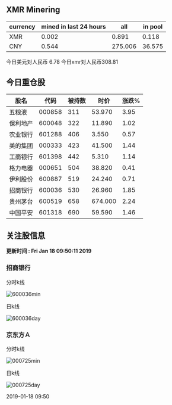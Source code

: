 ## XMR Minering

|currency|mined in last 24 hours|all|in pool|
|---|---|---|---|
|XMR|0.002|0.891|0.118|
|CNY|0.544|275.006|36.575|

今日美元对人民币 6.78	今日xmr对人民币308.81


## 今日重仓股 

|股名|代码|被持数|时价|涨跌%|
|---|---|---|---|---|
|五粮液|000858|311|53.970|3.95|
|保利地产|600048|322|11.890|1.02|
|农业银行|601288|406|3.550|0.57|
|美的集团|000333|423|41.500|1.44|
|工商银行|601398|442|5.310|1.14|
|格力电器|000651|504|38.820|0.41|
|伊利股份|600887|519|24.240|0.71|
|招商银行|600036|530|26.960|1.85|
|贵州茅台|600519|658|674.000|2.24|
|中国平安|601318|690|59.590|1.46|

## 关注股信息
**更新时间 : Fri Jan 18 09:50:11 2019**
### 招商银行 
分时k线

![600036min](http://image.sinajs.cn/newchart/min/n/sh600036.gif)

日k线

![600036day](http://image.sinajs.cn/newchart/daily/n/sh600036.gif)

### 京东方Ａ 
分时k线

![000725min](http://image.sinajs.cn/newchart/min/n/sz000725.gif)

日k线

![000725day](http://image.sinajs.cn/newchart/daily/n/sz000725.gif)

2019-01-18 09:50